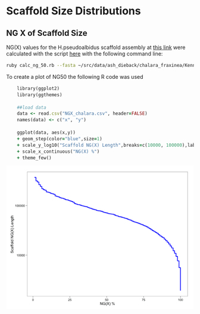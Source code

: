# Scaffold Size Distributions

## NG X of Scaffold Size

NG(X) values for the H.pseudoalbidus scaffold assembly at [this link](https://github.com/ash-dieback-crowdsource/data/blob/master/ash_dieback/chalara_fraxinea/Kenninghall_wood_KW1/assemblies/gDNA/KW1_assembly_version1/Chalara_fraxinea_TGAC_s1v1_scaffolds.fa) were calculated with the script [here](calc_ng_50.rb) with the following command line:

```sh
ruby calc_ng_50.rb --fasta ~/src/data/ash_dieback/chalara_fraxinea/Kenninghall_wood_KW1/assemblies/gDNA/KW1_assembly_version1/Chalara_fraxinea_TGAC_s1v1_scaffolds.fa > NGX_chalara.csv
```


To create a plot of NG50 the following R code was used 


```ruby
	library(ggplot2)
	library(ggthemes)
	
	##load data
	data <- read.csv("NGX_chalara.csv", header=FALSE)
	names(data) <- c("x", "y")
	
	ggplot(data, aes(x,y)) 
	+ geom_step(color="blue",size=1)
	+ scale_y_log10("Scaffold NG(X) Length",breaks=c(10000, 100000),labels=c("10000","100000"))
	+ scale_x_continuous("NG(X) %")
	+ theme_few()

```

![Plot](Rplot.png)


